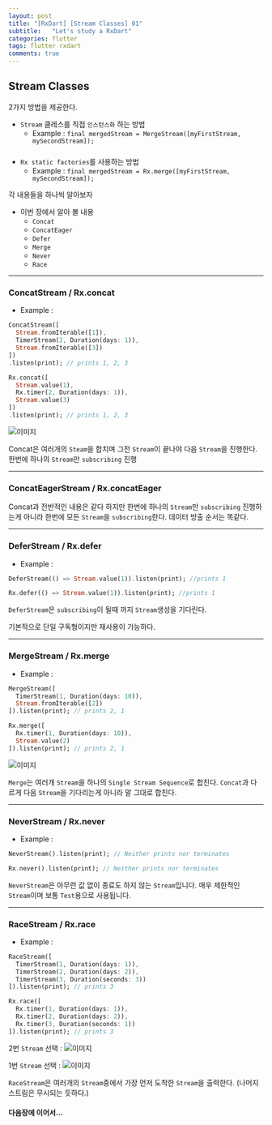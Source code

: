 ```yaml
---
layout: post
title: "[RxDart] [Stream Classes] 01"
subtitle:   "Let's study a RxDart"
categories: flutter
tags: flutter rxdart 
comments: true
---
```



## Stream Classes

2가지 방법을 제공한다.

+  ```Stream``` 클레스를 직접 ```인스턴스화``` 하는 방법
   - Example : ```final mergedStream = MergeStream([myFirstStream, mySecondStream]);```
#####
+  ```Rx static factories```를 사용하는 방법
   - Example :  ```final mergedStream = Rx.merge([myFirstStream, mySecondStream]);```

각 내용들을 하나씩 알아보자

* 이번 장에서 알아 볼 내용
    - `Concat`
    - `ConcatEager`
    - `Defer`
    - `Merge`
    - `Never`
    - `Race`

---

### ConcatStream / Rx.concat

+ Example : 
```Dart
ConcatStream([
  Stream.fromIterable([1]),
  TimerStream(2, Duration(days: 1)),
  Stream.fromIterable([3])
])
.listen(print); // prints 1, 2, 3
```
```Dart
Rx.concat([
  Stream.value(1),
  Rx.timer(2, Duration(days: 1)),
  Stream.value(3)
])
.listen(print); // prints 1, 2, 3
```

![이미지](https://Funncy.github.io/assets/images/rxdart/2020-03-16-rx-dart-02-01.png "concat")

Concat은 여러개의 ```Steam```을 합치며 그전 ```Stream```이 끝나야 다음 ```Stream```을 진행한다.
한번에 하나의 ```Stream```만 ```subscribing``` 진행

---

### ConcatEagerStream / Rx.concatEager

Concat과 전반적인 내용은 같다
하지만 한번에 하나의 ```Stream```만 ```subscribing``` 진행하는게 아니라
한번에 모든 ```Stream```을 ```subscribing```한다.
데이터 방출 순서는 똑같다.

---

### DeferStream / Rx.defer

+ Example : 

```Dart
DeferStream(() => Stream.value(1)).listen(print); //prints 1
```

```Dart
Rx.defer(() => Stream.value(1)).listen(print); //prints 1
```

```DeferStream```은 ```subscribing```이 될때 까지
```Stream```생성을 기다린다.

기본적으로 단일 구독형이지만 재사용이 가능하다.

---
### MergeStream / Rx.merge

+ Example : 
```Dart
MergeStream([
  TimerStream(1, Duration(days: 10)),
  Stream.fromIterable([2])
]).listen(print); // prints 2, 1
```

```Dart
Rx.merge([
  Rx.timer(1, Duration(days: 10)),
  Stream.value(2)
]).listen(print); // prints 2, 1
```

![이미지](https://Funncy.github.io/assets/images/rxdart/2020-03-16-rx-dart-02-02.png "merge")

```Merge```는 여러개 ```Stream```을 하나의 ```Single Stream Sequence```로 합친다.
```Concat```과 다르게 다음 ```Stream```을 기다리는게 아니라 말 그대로 합친다.

---

### NeverStream / Rx.never

+ Example :

```Dart
NeverStream().listen(print); // Neither prints nor terminates
```

```Dart
Rx.never().listen(print); // Neither prints nor terminates
```

```NeverStream```은 아무런 값 없이 종료도 하지 않는 ```Stream```입니다.
매우 제한적인 ```Stream```이며 보통 ```Test```용으로 사용됩니다.

---
### RaceStream / Rx.race

+ Example :

```Dart
RaceStream([
  TimerStream(1, Duration(days: 1)),
  TimerStream(2, Duration(days: 2)),
  TimerStream(3, Duration(seconds: 3))
]).listen(print); // prints 3
```

```Dart
Rx.race([
  Rx.timer(1, Duration(days: 1)),
  Rx.timer(2, Duration(days: 2)),
  Rx.timer(3, Duration(seconds: 1))
]).listen(print); // prints 3
```

2번 `Stream` 선택 :
![이미지](https://Funncy.github.io/assets/images/rxdart/2020-03-16-rx-dart-02-03.png "race")

1번 `Stream` 선택 :
![이미지](https://Funncy.github.io/assets/images/rxdart/2020-03-16-rx-dart-02-04.png "race")

 `RaceStream`은 여러개의 `Stream`중에서 가장 먼저 도착한 `Stream`을 출력한다. (나머지 스트림은 무시되는 듯하다.)


#### 다음장에 이어서...
